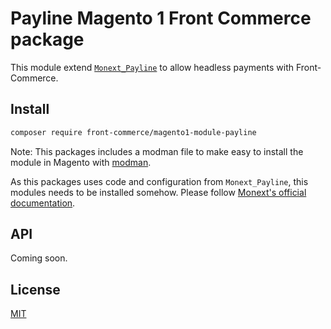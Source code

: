 # Payline Magento 1 Front Commerce package

This module extend [`Monext_Payline`](https://docs.payline.com/display/DT/Plugin+Magento+1) to allow headless payments with Front-Commerce.

## Install

```sh
composer require front-commerce/magento1-module-payline
```

Note: This packages includes a modman file to make easy to install the module in Magento with [modman](https://github.com/colinmollenhour/modman).

As this packages uses code and configuration from `Monext_Payline`, this modules needs to be installed somehow. Please follow [Monext's official documentation](https://docs.payline.com/display/DT/Plugin+Magento+1).

## API

Coming soon.

## License

[MIT](LICENSE)